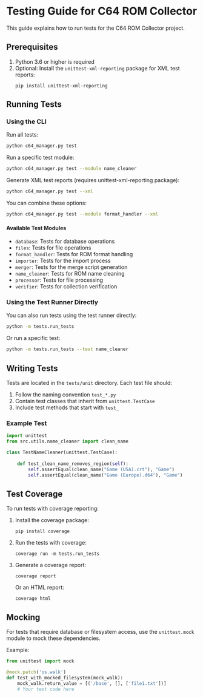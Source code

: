 # Testing Guide for C64 ROM Collector

This guide explains how to run tests for the C64 ROM Collector project.

## Prerequisites

1. Python 3.6 or higher is required
2. Optional: Install the `unittest-xml-reporting` package for XML test reports:
   ```
   pip install unittest-xml-reporting
   ```

## Running Tests

### Using the CLI

Run all tests:
```bash
python c64_manager.py test
```

Run a specific test module:
```bash
python c64_manager.py test --module name_cleaner
```

Generate XML test reports (requires unittest-xml-reporting package):
```bash
python c64_manager.py test --xml
```

You can combine these options:
```bash
python c64_manager.py test --module format_handler --xml
```

#### Available Test Modules

- `database`: Tests for database operations
- `files`: Tests for file operations
- `format_handler`: Tests for ROM format handling
- `importer`: Tests for the import process
- `merger`: Tests for the merge script generation
- `name_cleaner`: Tests for ROM name cleaning
- `processor`: Tests for file processing
- `verifier`: Tests for collection verification

### Using the Test Runner Directly

You can also run tests using the test runner directly:

```bash
python -m tests.run_tests
```

Or run a specific test:
```bash
python -m tests.run_tests --test name_cleaner
```

## Writing Tests

Tests are located in the `tests/unit` directory. Each test file should:

1. Follow the naming convention `test_*.py`
2. Contain test classes that inherit from `unittest.TestCase`
3. Include test methods that start with `test_`

### Example Test

```python
import unittest
from src.utils.name_cleaner import clean_name

class TestNameCleaner(unittest.TestCase):
    
    def test_clean_name_removes_region(self):
        self.assertEqual(clean_name("Game (USA).crt"), "Game")
        self.assertEqual(clean_name("Game (Europe).d64"), "Game")
```

## Test Coverage

To run tests with coverage reporting:

1. Install the coverage package:
   ```
   pip install coverage
   ```

2. Run the tests with coverage:
   ```
   coverage run -m tests.run_tests
   ```

3. Generate a coverage report:
   ```
   coverage report
   ```

   Or an HTML report:
   ```
   coverage html
   ```

## Mocking

For tests that require database or filesystem access, use the `unittest.mock` module to mock these dependencies.

Example:
```python
from unittest import mock

@mock.patch('os.walk')
def test_with_mocked_filesystem(mock_walk):
    mock_walk.return_value = [('/base', [], ['file1.txt'])]
    # Your test code here
```
